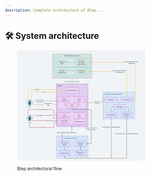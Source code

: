 ```yaml
---
description: Complete architecture of Blep...
---
```


# 🛠 System architecture

<figure><img src="../../.gitbook/assets/Screenshot 2023-09-12 at 9.34.03 PM.png" alt=""><figcaption><p>Blep architectural flow</p></figcaption></figure>
